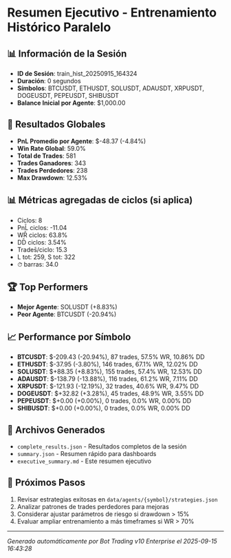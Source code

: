 # Resumen Ejecutivo - Entrenamiento Histórico Paralelo

## 📊 Información de la Sesión
- **ID de Sesión**: train_hist_20250915_164324
- **Duración**: 0 segundos
- **Símbolos**: BTCUSDT, ETHUSDT, SOLUSDT, ADAUSDT, XRPUSDT, DOGEUSDT, PEPEUSDT, SHIBUSDT
- **Balance Inicial por Agente**: $1,000.00

## 🎯 Resultados Globales
- **PnL Promedio por Agente**: $-48.37 (-4.84%)
- **Win Rate Global**: 59.0%
- **Total de Trades**: 581
- **Trades Ganadores**: 343
- **Trades Perdedores**: 238
- **Max Drawdown**: 12.53%

## 📊 Métricas agregadas de ciclos (si aplica)
- Ciclos: 8
- PnL̄ ciclos: -11.04
- WR̄ ciclos: 63.8%
- DD̄ ciclos: 3.54%
- Trades̄/ciclo: 15.3
- L tot: 259, S tot: 322
- ⏱̄ barras: 34.0


## 🏆 Top Performers
- **Mejor Agente**: SOLUSDT (+8.83%)
- **Peor Agente**: BTCUSDT (-20.94%)

## 📈 Performance por Símbolo
- **BTCUSDT**: $-209.43 (-20.94%), 87 trades, 57.5% WR, 10.86% DD
- **ETHUSDT**: $-37.95 (-3.80%), 146 trades, 67.1% WR, 12.02% DD
- **SOLUSDT**: $+88.35 (+8.83%), 155 trades, 57.4% WR, 12.53% DD
- **ADAUSDT**: $-138.79 (-13.88%), 116 trades, 61.2% WR, 7.11% DD
- **XRPUSDT**: $-121.93 (-12.19%), 32 trades, 40.6% WR, 9.47% DD
- **DOGEUSDT**: $+32.82 (+3.28%), 45 trades, 48.9% WR, 3.55% DD
- **PEPEUSDT**: $+0.00 (+0.00%), 0 trades, 0.0% WR, 0.00% DD
- **SHIBUSDT**: $+0.00 (+0.00%), 0 trades, 0.0% WR, 0.00% DD

## 📁 Archivos Generados
- `complete_results.json` - Resultados completos de la sesión
- `summary.json` - Resumen rápido para dashboards
- `executive_summary.md` - Este resumen ejecutivo

## 🎯 Próximos Pasos
1. Revisar estrategias exitosas en `data/agents/{symbol}/strategies.json`
2. Analizar patrones de trades perdedores para mejoras
3. Considerar ajustar parámetros de riesgo si drawdown > 15%
4. Evaluar ampliar entrenamiento a más timeframes si WR > 70%

---
*Generado automáticamente por Bot Trading v10 Enterprise el 2025-09-15 16:43:28*
